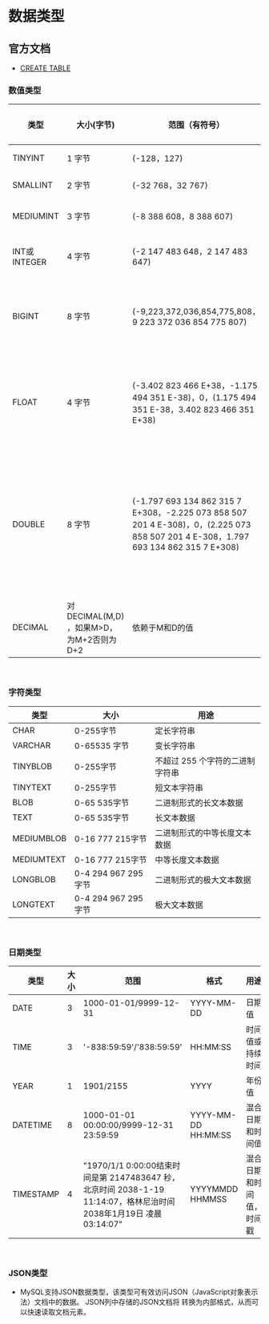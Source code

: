 # 数据类型

## 官方文档
- [CREATE TABLE](https://dev.mysql.com/doc/refman/8.0/en/create-table.html)

### 数值类型
类型 | 大小(字节) | 范围（有符号） | 范围（无符号） | 用途 |
------------ | ------------- | ------------ | ------------ | ------------ |
TINYINT	|	1 字节	|	(-128，127)	|	(0，255)	|	小整数值	|
SMALLINT	|	2 字节	|	(-32 768，32 767)	|	(0，65 535)	|	大整数值	|
MEDIUMINT	|	3 字节	|	(-8 388 608，8 388 607)	|	(0，16 777 215)	|	大整数值	|
INT或INTEGER	|	4 字节	|	(-2 147 483 648，2 147 483 647)	|	(0，4 294 967 295)	|	大整数值	|
BIGINT	|	8 字节	|	(-9,223,372,036,854,775,808，9 223 372 036 854 775 807)	|	(0，18 446 744 073 709 551 615)	|	极大整数值	|
FLOAT	|	4 字节	|	(-3.402 823 466 E+38，-1.175 494 351 E-38)，0，(1.175 494 351 E-38，3.402 823 466 351 E+38)	|	0，(1.175 494 351 E-38，3.402 823 466 E+38)	|	单精度（4字节），浮点数值	|
DOUBLE	|	8 字节	|	(-1.797 693 134 862 315 7 E+308，-2.225 073 858 507 201 4 E-308)，0，(2.225 073 858 507 201 4 E-308，1.797 693 134 862 315 7 E+308)	|	0，(2.225 073 858 507 201 4 E-308，1.797 693 134 862 315 7 E+308)	|	双精度（8字节），浮点数值	|
DECIMAL	|	对DECIMAL(M,D) ，如果M>D，为M+2否则为D+2	|	依赖于M和D的值	|	依赖于M和D的值	|	小数值	|

&nbsp;
&nbsp;
### 字符类型
类型 | 大小 | 用途 |
------------ | ------------- | ------------ |
CHAR	|	0-255字节	|	定长字符串
VARCHAR	|	0-65535 字节	|	变长字符串
TINYBLOB	|	0-255字节	|	不超过 255 个字符的二进制字符串
TINYTEXT	|	0-255字节	|	短文本字符串
BLOB	|	0-65 535字节	|	二进制形式的长文本数据
TEXT	|	0-65 535字节	|	长文本数据
MEDIUMBLOB	|	0-16 777 215字节	|	二进制形式的中等长度文本数据
MEDIUMTEXT	|	0-16 777 215字节	|	中等长度文本数据
LONGBLOB	|	0-4 294 967 295字节	|	二进制形式的极大文本数据
LONGTEXT	|	0-4 294 967 295字节	|	极大文本数据

&nbsp;
&nbsp;
### 日期类型
类型 | 大小 | 范围 | 格式 | 用途 |
------------ | ------------- | ------------ | ------------ | ------------ |
DATE	|	3	|	1000-01-01/9999-12-31	|	YYYY-MM-DD	|	日期值
TIME	|	3	|	'-838:59:59'/'838:59:59'	|	HH:MM:SS	|	时间值或持续时间
YEAR	|	1	|	1901/2155	|	YYYY	|	年份值
DATETIME	|	8	|	1000-01-01 00:00:00/9999-12-31 23:59:59	|	YYYY-MM-DD HH:MM:SS	|	混合日期和时间值
TIMESTAMP	|	4	|	"1970/1/1  0:00:00结束时间是第 2147483647 秒，北京时间 2038-1-19 11:14:07，格林尼治时间 2038年1月19日 凌晨 03:14:07"	|	YYYYMMDD HHMMSS	|	混合日期和时间值，时间戳

&nbsp;
&nbsp;
### JSON类型
- MySQL支持JSON数据类型，该类型可有效访问JSON（JavaScript对象表示法）文档中的数据。
JSON列中存储的JSON文档将 转换为内部格式，从而可以快速读取文档元素。
